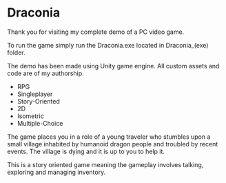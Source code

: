 # Draconia

Thank you for visiting my complete demo of a PC video game.

To run the game simply run the Draconia.exe located in Draconia_(exe) folder.

The demo has been made using Unity game engine.
All custom assets and code are of my authorship.

- RPG
- Singleplayer
- Story-Oriented
- 2D
- Isometric
- Multiple-Choice

The game places you in a role of a young traveler who stumbles upon a small village inhabited by humanoid dragon people and troubled by recent events.
The village is dying and it is up to you to help it.

This is a story oriented game meaning the gameplay involves talking, exploring and managing inventory.


